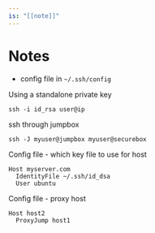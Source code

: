 ```yaml
---
is: "[[note]]"
---
```

# Notes
- config file in `~/.ssh/config`

Using a standalone private key
```
ssh -i id_rsa user@ip
```

ssh through jumpbox
```
ssh -J myuser@jumpbox myuser@securebox
```

Config file - which key file to use for host
```
Host myserver.com
  IdentityFile ~/.ssh/id_dsa
  User ubuntu
```

Config file - proxy host
```
Host host2
  ProxyJump host1
```